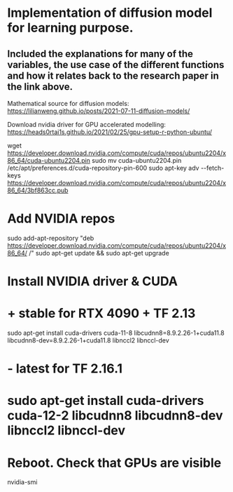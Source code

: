 # Implementation of diffusion model for learning purpose. 

## Included the explanations for many of the variables, the use case of the different functions and how it relates back to the research paper in the link above.
Mathematical source for diffusion models: https://lilianweng.github.io/posts/2021-07-11-diffusion-models/

Download nvidia driver for GPU accelerated modelling: https://heads0rtai1s.github.io/2021/02/25/gpu-setup-r-python-ubuntu/



wget https://developer.download.nvidia.com/compute/cuda/repos/ubuntu2204/x86_64/cuda-ubuntu2204.pin
sudo mv cuda-ubuntu2204.pin /etc/apt/preferences.d/cuda-repository-pin-600
sudo apt-key adv --fetch-keys https://developer.download.nvidia.com/compute/cuda/repos/ubuntu2204/x86_64/3bf863cc.pub


# Add NVIDIA repos
sudo add-apt-repository "deb https://developer.download.nvidia.com/compute/cuda/repos/ubuntu2204/x86_64/ /"
sudo apt-get update && sudo apt-get upgrade


# Install NVIDIA driver & CUDA
# + stable for RTX 4090 + TF 2.13
sudo apt-get install cuda-drivers cuda-11-8 libcudnn8=8.9.2.26-1+cuda11.8 libcudnn8-dev=8.9.2.26-1+cuda11.8 libnccl2 libnccl-dev

# - latest for TF 2.16.1
# sudo apt-get install cuda-drivers cuda-12-2 libcudnn8 libcudnn8-dev libnccl2 libnccl-dev


# Reboot. Check that GPUs are visible
nvidia-smi